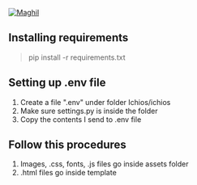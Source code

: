 [![Maghil](https://circleci.com/gh/Maghil/Ichios.svg?style=shield)](https://app.circleci.com/pipelines/github/Maghil/Ichios)

## Installing requirements ##
> pip install -r requirements.txt

## Setting up .env file ##
1. Create a file ".env" under folder Ichios/ichios
2. Make sure settings.py is inside the folder
3. Copy the contents I send to .env file

## Follow this procedures
1. Images, .css, fonts, .js files go inside assets folder
2. .html files go inside template
